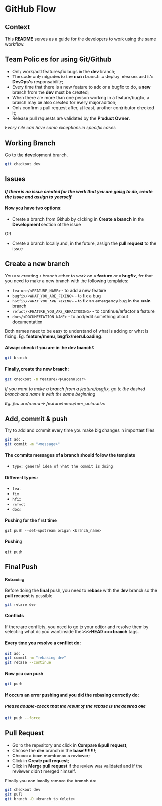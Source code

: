 # GitHub Flow
## Context
This **README** serves as a guide for the developers to work using the same workflow.

## Team Policies for using Git/Github
* Only work/add features/fix bugs in the **dev** branch;
* The code only migrates to the **main** branch to deploy releases and it's **DevOps's** responsability;
* Every time that there is a new feature to add or a bugfix to do, a **new** branch from the **dev** must be created;
* When there are more than one person working in a feature/bugfix, a branch may be also created for every major adition;
* Only confirm a pull request after, at least, another contributor checked it;
* Release pull requests are validated by the **Product Owner**.

*Every rule can have some exceptions in specific cases* 

## Working Branch
Go to the **dev**elopment branch. 
```bash
git checkout dev
```

## Issues
#### *If there is no issue created for the work that you are going to do, create the issue and assign to yourself*

#### Now you have two options:
* Create a branch from Github by clicking in **Create a branch** in the **Development** section of the issue

OR

* Create a branch locally and, in the future, assign the **pull request** to the issue

## Create a new branch
You are creating a branch either to work on a **feature** or a **bugfix**, for that you need to make a new branch with the following templates:
* `feature/<FEATURE_NAME>` - to add a new feature
* `bugfix/<WHAT_YOU_ARE_FIXING>` - to fix a bug
* `hotfix/<WHAT_YOU_ARE_FIXING>` - to fix an emergency bug in the **main** branch
* `refact/<FEATURE_YOU_ARE_REFACTORING>` - to continue/refactor a feature
* `docs/<DOCUMENTATION_NAME>` - to add/edit something about documentation

Both names need to be easy to understand of what is adding or what is fixing. Eg. **feature/menu**, **bugfix/menuLoading**.

#### Always check if you are in the **dev** branch!:
```bash
git branch
```

#### Finally, create the new branch:
```bash
git checkout -b feature/<placeholder>
```

*If you want to make a branch from a feature/bugfix, go to the desired branch and name it with the same beginning*

*Eg. feature/menu -> feature/menu/new_animation*

## Add, commit & push 
Try to add and commit every time you make big changes in important files
```bash
git add .
git commit -m "<message>"
```
#### The commits messages of a branch should follow the template
* `type: general idea of what the commit is doing`

#### Different types:
* `feat`
* `fix`
* `hfix`
* `refact`
* `docs`

#### Pushing for the first time
`git push --set-upstream origin <branch_name>`
#### Pushing
`git push`

## Final Push
#### Rebasing
Before doing the **final** push, you need to **rebase** with the **dev** branch so the **pull request** is possible

```bash
git rebase dev
```

#### Conflicts
If there are conflicts, you need to go to your editor and resolve them by selecting what do you want inside the **>>>HEAD   >>>branch** tags.

#### Every time you resolve a conflict do:
```bash
git add .
git commit -m "rebasing dev"
git rebase --continue
```
#### Now you can push
```bash
git push
```
#### If occurs an error pushing and you did the rebasing correctly do:
##### Please double-check that the result of the rebase is the desired one
```bash
git push --force
```

## Pull Request
* Go to the repository and click in **Compare & pull request**;
* Choose the **dev** branch in the **base!!!!!!!!**;
* Choose a team member as a reviewer; 
* Click in **Create pull request**;
* Click in **Merge pull request** if the review was validated and if the reviewer didn't merged himself. 

Finally you can locally remove the branch do:
```bash
git checkout dev
git pull
git branch -D <branch_to_delete>
```